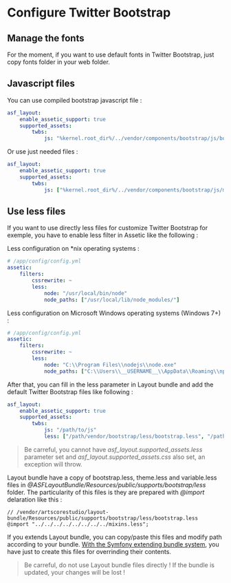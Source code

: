 # Configure Twitter Bootstrap

## Manage the fonts

For the moment, if you want to use default fonts in Twitter Bootstrap, just copy fonts folder in your web folder. 

## Javascript files

You can use compiled bootstrap javascript file :

```yaml
asf_layout:
    enable_assetic_support: true
    supported_assets:
        twbs:
            js: "%kernel.root_dir%/../vendor/components/bootstrap/js/bootstrap.min.js"
```

Or use just needed files :

```yaml
asf_layout:
    enable_assetic_support: true
    supported_assets:
        twbs:
            js: ["%kernel.root_dir%/../vendor/components/bootstrap/js/modal.min.js", "%kernel.root_dir%/../vendor/components/bootstrap/js/affix.min.js"]
```

## Use less files

If you want to use directly less files for customize Twitter Bootstrap for exemple, you have to enable less filter in Assetic like the following :

Less configuration on *nix operating systems :

```yaml
# /app/config/config.yml
assetic:
    filters:
        cssrewrite: ~
        less:
            node: "/usr/local/bin/node"
            node_paths: ["/usr/local/lib/node_modules/"]
```

Less configuration on Microsoft Windows operating systems (Windows 7+) :

```yaml
# /app/config/config.yml
assetic:
    filters:
        cssrewrite: ~
        less:
            node: "C:\\Program Files\\nodejs\\node.exe"
            node_paths: ["C:\\Users\\__USERNAME__\\AppData\\Roaming\\npm\\node_modules"]
```

After that, you can fill in the less parameter in Layout bundle and add the default Twitter Bootstrap files like following :

```yaml
asf_layout:
    enable_assetic_support: true
    supported_assets:
        twbs:
            js: "/path/to/js"
            less: ["/path/vendor/bootstrap/less/bootstrap.less", "/path/vendor/bootstrap/less/theme.less"]
``` 

> Be carreful, you cannot have *asf_layout.supported_assets.less* parameter set and *asf_layout.supported_assets.css* also set, an exception will throw. 

Layout bundle have a copy of bootstrap.less, theme.less and variable.less files in *@ASFLayoutBundle/Resources/public/supports/bootstrap/less* folder. The particularity of this files is they are prepared with *@import* delaration like this :

```less
// /vendor/artscorestudio/layout-bundle/Resources/public/supports/bootstrap/less/bootstrap.less
@import "../../../../../../../../mixins.less";
```

If you extends Layout bundle, you can copy/paste this files and modify path according to your bundle. [With the Symfony extending bundle system](http://symfony.com/doc/current/cookbook/bundles/override.html), you have just to create this files for overrinding their contents.

> Be carreful, do not use Layout bundle files directly ! If the bundle is updated, your changes will be lost !